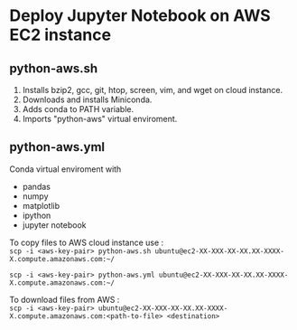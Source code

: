 # Deploy Jupyter Notebook on AWS EC2 instance  

## python-aws.sh  
1. Installs bzip2, gcc, git, htop, screen, vim, and wget on cloud instance.
2. Downloads and installs Miniconda.
3. Adds conda to PATH variable.
4. Imports "python-aws" virtual enviroment.

## python-aws.yml
Conda virtual enviroment with
- pandas
- numpy
- matplotlib
- ipython
- jupyter notebook

To copy files to AWS cloud instance use :    
```scp -i <aws-key-pair> python-aws.sh ubuntu@ec2-XX-XXX-XX-XX.XX-XXXX-X.compute.amazonaws.com:~/```  
  
```scp -i <aws-key-pair> python-aws.yml ubuntu@ec2-XX-XXX-XX-XX.XX-XXXX-X.compute.amazonaws.com:~/```

To download files from AWS :  
```scp -i <aws-key-pair> ubuntu@ec2-XX-XXX-XX-XX.XX-XXXX-X.compute.amazonaws.com:<path-to-file> <destination>```